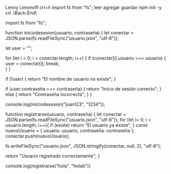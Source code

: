 Lenny Limonoff
crl+ñ
import fs from "fs";
leer agregar guardar
npm init -y
cd .\Back-End\

import fs from "fs";


function iniciodesesion(usuario, contraseña) {
  let conectar = JSON.parse(fs.readFileSync("usuario.json", "utf-8"));

  let user = "";

  for (let i = 0; i < conectar.length; i++) {
    if (conectar[i].usuario === usuario) {
      user = conectar[i]; 
      break;        
    }
  }

  if (!user) {
    return "El nombre de usuario no existe";
  }

  if (user.contraseña === contraseña) {
    return "Inicio de sesión correcto";
  } else {
    return "Contraseña incorrecta";
  }
}


console.log(iniciodesesion("juan123", "1234"));

function registrarse(usuario, contraseña) {
  let conectar = JSON.parse(fs.readFileSync("usuario.json", "utf-8"));
  for (let i= 0; i < usuario.length; i++){
  if (existe) 
    return "El usuario ya existe";
}
  const nuevoUsuario = { usuario: usuario, contraseña: contraseña };
  conectar.push(nuevoUsuario);

  fs.writeFileSync("usuario.json", JSON.stringify(conectar, null, 2), "utf-8");

  return "Usuario registrado correctamente";
}


 console.log(registrarse("hola", "holab"))

